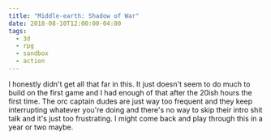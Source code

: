 ```yaml
---
title: "Middle-earth: Shadow of War"
date: 2018-08-10T12:00:00-04:00
tags:
  - 3d
  - rpg
  - sandbox
  - action
---
```


I honestly didn't get all that far in this. It just doesn't seem to do much to build on the first game and I had enough of that after the 20ish hours the first time. The orc captain dudes are just way too frequent and they keep interrupting whatever you're doing and there's no way to skip their intro shit talk and it's just too frustrating. I might come back and play through this in a year or two maybe.
